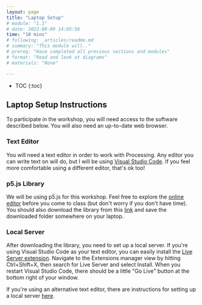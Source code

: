 ```yaml
---
layout: page
title: "Laptop Setup"
# module: "1.1"
# date: 2022-08-09 14:05:56
time: "10 mins"
# following: _articles/readme.md
# summary: "This module will.."
# prereq: "Have completed all previous sections and modules"
# format: "Read and look at diagrams"
# materials: "None"

---
```

* TOC
{:toc}

## Laptop Setup Instructions

To participate in the workshop, you will need access to the software described below. You will also need an up-to-date web browser.

### Text Editor

You will need a text editor in order to work with Processing. Any editor you can write text on will do, but I will be using [Visual Studio Code](https://code.visualstudio.com/). If you feel more comfortable using a different editor, that's ok too! 

### p5.js Library 

We will be using p5.js for this workshop. Feel free to explore the [online editor](https://editor.p5js.org/) before you come to class (but don't worry if you don't have time). You should also download the library from this [link](https://github.com/processing/p5.js/releases/download/v1.4.2/p5.zip`) and save the downloaded folder somewhere on your laptop. 

### Local Server

After downloading the library, you need to set up a local server. If you're using Visual Studio Code as your text editor, you can easily install the [Live Server extension](https://marketplace.visualstudio.com/items?itemName=ritwickdey.LiveServer). Navigate to the Extensions manager view by hitting Ctrl+Shift+X, then search for Live Server and select Install. When you restart Visual Studio Code, there should be a little "Go Live" button at the bottom right of your window. 

If you're using an alternative text editor, there are instructions for setting up a local server [here](https://github.com/processing/p5.js/wiki/Local-server).
